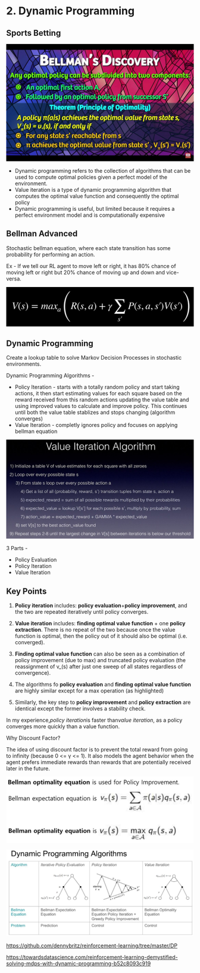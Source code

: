 # 2. Dynamic Programming

## Sports Betting

![image](../../media/2.-Dynamic-Programming-image1.jpg)

- Dynamic programming refers to the collection of algorithms that can be used to compute optimal policies given a perfect model of the environment.
- Value iteration is a type of dynamic programming algorithm that computes the optimal value function and consequently the optimal policy
- Dynamic programming is useful, but limited because it requires a perfect environment model and is computationally expensive

## Bellman Advanced

Stochastic bellman equation, where each state transition has some probability for performing an action.

Ex - If we tell our RL agent to move left or right, it has 80% chance of moving left or right but 20% chance of moving up and down and vice-versa.

![image](../../media/2.-Dynamic-Programming-image2.jpg)

## Dynamic Programming

Create a lookup table to solve Markov Decision Processes in stochastic environments.

Dynamic Programming Algorithms -

- Policy Iteration - starts with a totally random policy and start taking actions, it then start estimating values for each square based on the reward received from this random actions updating the value table and using improved values to calculate and improve policy. This continues until both the value table stablizes and stops changing (algorithm converges)
- Value Iteration - completly ignores policy and focuses on applying bellman equation

![image](../../media/2.-Dynamic-Programming-image3.jpg)

3 Parts -

- Policy Evaluation
- Policy Iteration
- Value Iteration

## Key Points

1. **Policy iteration** includes: **policy evaluation**+**policy improvement**, and the two are repeated iteratively until policy converges.

2. **Value iteration** includes: **finding optimal value function** + one **policy extraction**. There is no repeat of the two because once the value function is optimal, then the policy out of it should also be optimal (i.e. converged).

3. **Finding optimal value function** can also be seen as a combination of policy improvement (due to max) and truncated policy evaluation (the reassignment of v_(s) after just one sweep of all states regardless of convergence).

4. The algorithms fo **policy evaluation** and **finding optimal value function** are highly similar except for a max operation (as highlighted)

5. Similarly, the key step to **policy improvement** and **policy extraction** are identical except the former involves a stability check.

In my experience,*policy iteration*is faster than*value iteration*, as a policy converges more quickly than a value function.

Why Discount Factor?

The idea of using discount factor is to prevent the total reward from going to infinity (because 0 <= γ <= 1). It also models the agent behavior when the agent prefers immediate rewards than rewards that are potentially received later in the future.

![image](../../media/2.-Dynamic-Programming-image4.jpg)

![image](../../media/2.-Dynamic-Programming-image5.jpg)

<https://github.com/dennybritz/reinforcement-learning/tree/master/DP>

<https://towardsdatascience.com/reinforcement-learning-demystified-solving-mdps-with-dynamic-programming-b52c8093c919>
